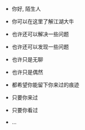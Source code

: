 - 你好, 陌生人

- 你可以在这里了解江湖大牛
- 也许还可以解决一些问题
- 也许还可以发现一些问题
- 也许只是无聊
- 也许只是偶然
- 都希望你能留下你来过的痕迹
- 只要你来过
- 只要你看过
- ...
